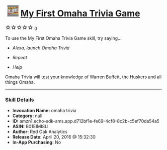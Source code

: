 # &nbsp;<img src="skill_icon" alt="My First Omaha Trivia Game icon" width="36"> [My First Omaha Trivia Game](http://alexa.amazon.com/#skills/amzn1.echo-sdk-ams.app.d712bf1e-fe69-4cf8-8c2b-c5ef70da54a5)
![0 stars](../../images/ic_star_border_black_18dp_1x.png)![0 stars](../../images/ic_star_border_black_18dp_1x.png)![0 stars](../../images/ic_star_border_black_18dp_1x.png)![0 stars](../../images/ic_star_border_black_18dp_1x.png)![0 stars](../../images/ic_star_border_black_18dp_1x.png) 0

To use the My First Omaha Trivia Game skill, try saying...

* *Alexa, launch Omaha Trivia*

* *Repeat*

* *Help*

Omaha Trivia will test your knowledge of Warren Buffett, the Huskers and all things Omaha.

***

### Skill Details

* **Invocation Name:** omaha trivia
* **Category:** null
* **ID:** amzn1.echo-sdk-ams.app.d712bf1e-fe69-4cf8-8c2b-c5ef70da54a5
* **ASIN:** B01EIMI8LI
* **Author:** Red Oak Analytics
* **Release Date:** April 20, 2016 @ 15:32:30
* **In-App Purchasing:** No
